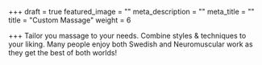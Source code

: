 +++
draft = true
featured_image = ""
meta_description = ""
meta_title = ""
title = "Custom Massage"
weight = 6

+++
Tailor you massage to your needs. Combine styles & techniques to your liking. Many people enjoy both Swedish and Neuromuscular work as they get the best of both worlds!